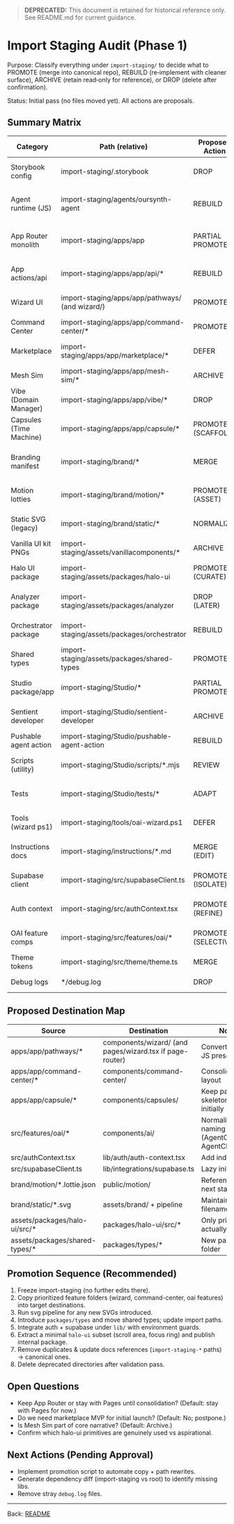 > **DEPRECATED:** This document is retained for historical reference only. See README.md for current guidance.

# Import Staging Audit (Phase 1)

Purpose: Classify everything under `import-staging/` to decide what to PROMOTE (merge into canonical repo), REBUILD (re‑implement with cleaner surface), ARCHIVE (retain read‑only for reference), or DROP (delete after confirmation).

Status: Initial pass (no files moved yet). All actions are proposals.

## Summary Matrix

| Category | Path (relative) | Proposed Action | Rationale | Follow‑Up |
|----------|-----------------|-----------------|-----------|-----------|
| Storybook config | import-staging/.storybook | DROP | Legacy SB instance; no active story usage in root | Confirm no consumers |
| Agent runtime (JS) | import-staging/agents/oursynth-agent | REBUILD | Logic belongs in future `packages/agent-core` (TS) | Define agent API contract |
| App Router monolith | import-staging/apps/app | PARTIAL PROMOTE | Extract only wizard, command-center, pathways pages/components | Map routes to new structure |
| App actions/api | import-staging/apps/app/api/* | REBUILD | Clean Next 14 app router rewrite w/ security review | List required endpoints |
| Wizard UI | import-staging/apps/app/pathways/ (and wizard/) | PROMOTE | Core differentiator; adapt to current design tokens | Add NL pipeline integration |
| Command Center | import-staging/apps/app/command-center/* | PROMOTE | Needed for orchestration UI | Refactor layout to current shell |
| Marketplace | import-staging/apps/app/marketplace/* | DEFER | Monetization later; keep reference only now | Spin off separate feature flag |
| Mesh Sim | import-staging/apps/app/mesh-sim/* | ARCHIVE | Experimental; not core to MVP | Mark as lab experiment |
| Vibe (Domain Manager) | import-staging/apps/app/vibe/* | DROP | Low immediate value | Confirm no dependencies |
| Capsules (Time Machine) | import-staging/apps/app/capsule/* | PROMOTE (SCAFFOLD) | Needed for provenance narrative | Keep UI shell only first |
| Branding manifest | import-staging/brand/* | MERGE | Move authoritative parts into `assets/brand/` if missing | Diff + unify colors (purple migration) |
| Motion lotties | import-staging/brand/motion/* | PROMOTE (ASSET) | Potential hero/illustration usage | Compress & document in motion guide |
| Static SVG (legacy) | import-staging/brand/static/* | NORMALIZE | Run through svg pipeline & re‑export | Add to inventory JSON |
| Vanilla UI kit PNGs | import-staging/assets/vanillacomponents/* | ARCHIVE | Reference-only design inspiration | Do not import into build |
| Halo UI package | import-staging/assets/packages/halo-ui | PROMOTE (CURATE) | Potential primitives (scroll area, halo effects) | Extract minimal subset |
| Analyzer package | import-staging/assets/packages/analyzer | DROP (LATER) | No current analyzer feature scope | Revisit post-MVP |
| Orchestrator package | import-staging/assets/packages/orchestrator | REBUILD | Likely replaced by simplified agent bus | Define event contract |
| Shared types | import-staging/assets/packages/shared-types | PROMOTE | TS types centralization | Merge into `packages/types` (new) |
| Studio package/app | import-staging/Studio/* | PARTIAL PROMOTE | Some reusable panels (wizard, actions) | Identify duplicates first |
| Sentient developer | import-staging/Studio/sentient-developer | ARCHIVE | High complexity; not MVP | Document architecture pointers |
| Pushable agent action | import-staging/Studio/pushable-agent-action | REBUILD | Convert to unified action plugin spec | Add plugin manifest |
| Scripts (utility) | import-staging/Studio/scripts/*.mjs | REVIEW | Some still useful (generate-registry) | Evaluate individually |
| Tests | import-staging/Studio/tests/* | ADAPT | Keep patterns; update paths after restructure | Create test harness |
| Tools (wizard ps1) | import-staging/tools/oai-wizard.ps1 | DEFER | CLI not needed for initial web UI | Revisit once agent bus stable |
| Instructions docs | import-staging/instructions/*.md | MERGE (EDIT) | Incorporate into unified docs sections | Map into `/docs/agents/` |
| Supabase client | import-staging/src/supabaseClient.ts | PROMOTE (ISOLATE) | External integration; wrap for abstraction | Add env var guard |
| Auth context | import-staging/src/authContext.tsx | PROMOTE (REFINE) | Needed for session-handling | Add type safety & fallback |
| OAI feature comps | import-staging/src/features/oai/* | PROMOTE (SELECTIVE) | Core AI interaction elements | Align with logic bar events |
| Theme tokens | import-staging/src/theme/theme.ts | MERGE | Feed into design tokens pipeline | Convert to JSON tokens |
| Debug logs | */debug.log | DROP | Noise | Remove on promotion |

## Proposed Destination Map

| Source | Destination | Notes |
|--------|-------------|-------|
| apps/app/pathways/* | components/wizard/ (and pages/wizard.tsx if page-router) | Convert to TS if JS present |
| apps/app/command-center/* | components/command-center/ | Consolidate layout |
| apps/app/capsule/* | components/capsules/ | Keep panel skeleton only initially |
| src/features/oai/* | components/ai/ | Normalize naming (AgentChat → AgentChatPanel) |
| src/authContext.tsx | lib/auth/auth-context.tsx | Add index barrel |
| src/supabaseClient.ts | lib/integrations/supabase.ts | Lazy init pattern |
| brand/motion/*.lottie.json | public/motion/ | Reference via next static path |
| brand/static/*.svg | assets/brand/ + pipeline | Maintain original filenames |
| assets/packages/halo-ui/src/* | packages/halo-ui/src/* | Only primitives actually used |
| assets/packages/shared-types/* | packages/types/* | New package folder |

## Promotion Sequence (Recommended)

1. Freeze import-staging (no further edits there).
2. Copy prioritized feature folders (wizard, command-center, oai features) into target destinations.
3. Run svg pipeline for any new SVGs introduced.
4. Introduce `packages/types` and move shared types; update import paths.
5. Integrate auth + supabase under `lib/` with environment guards.
6. Extract a minimal `halo-ui` subset (scroll area, focus ring) and publish internal package.
7. Remove duplicates & update docs references (`import-staging-*` paths) → canonical ones.
8. Delete deprecated directories after validation pass.

## Open Questions

- Keep App Router or stay with Pages until consolidation? (Default: stay with Pages for now.)
- Do we need marketplace MVP for initial launch? (Default: No; postpone.)
- Is Mesh Sim part of core narrative? (Default: Archive.)
- Confirm which halo-ui primitives are genuinely used vs aspirational.

## Next Actions (Pending Approval)

- Implement promotion script to automate copy + path rewrites.
- Generate dependency diff (import-staging vs root) to identify missing libs.
- Remove stray `debug.log` files.

---
Back: [README](../README.md)
